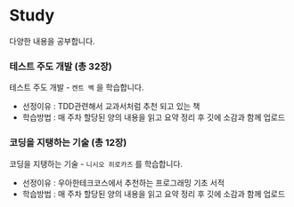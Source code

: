 # Study
다양한 내용을 공부합니다.

### 테스트 주도 개발 (총 32장)
테스트 주도 개발 - `켄트 벡` 을 학습합니다.
- 선정이유 : TDD관련해서 교과서처럼 추천 되고 있는 책
- 학습방법 : 매 주차 할당된 양의 내용을 읽고 요약 정리 후 깃에 소감과 함께 업로드


### 코딩을 지탱하는 기술 (총 12장)
코딩을 지탱하는 기술 - `니시오 히로카즈` 를 학습합니다.
- 선정이유 : 우아한테크코스에서 추천하는 프로그래밍 기초 서적
- 학습방법 : 매 주차 할당된 양의 내용을 읽고 요약 정리 후 깃에 소감과 함께 업로드 
